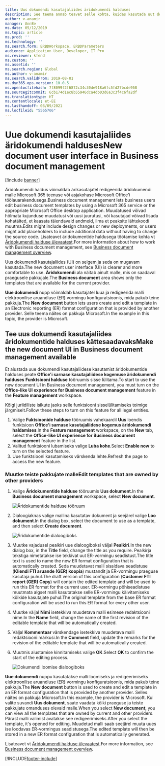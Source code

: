 ```yaml
---
title: Uus dokumendi kasutajaliides äridokumendi halduses
description: See teema annab teavet selle kohta, kuidas kasutada uut dokumendi kasutajaliidest elektroonilise aruandluse äridokumendi halduse funktsioonis.
author: v-anamir
manager: AnnBe
ms.date: 05/12/2019
ms.topic: article
ms.prod: ''
ms.technology: ''
ms.search.form: ERBDWorkspace, ERBDParameters
audience: Application User, Developer, IT Pro
ms.reviewer: kfend
ms.custom: ''
ms.assetid: ''
ms.search.region: Global
ms.author: v-anamir
ms.search.validFrom: 2019-08-01
ms.dyn365.ops.version: 10.0.5
ms.openlocfilehash: 7f8099f2f6872c34c30de918a6fc5fd27bcde958
ms.sourcegitcommit: 6cb174d1ec8b55946dca4db03d6a3c3f4c6fa2df
ms.translationtype: HT
ms.contentlocale: et-EE
ms.lasthandoff: 03/09/2021
ms.locfileid: "5565706"
---
```

# <a name="new-document-user-interface-in-business-document-management"></a><span data-ttu-id="8b778-103">Uue dokumendi kasutajaliides äridokumendi halduses</span><span class="sxs-lookup"><span data-stu-id="8b778-103">New document user interface in Business document management</span></span>

[!include [banner](../includes/banner.md)]

<span data-ttu-id="8b778-104">Äridokumendi haldus võimaldab ärikasutajatel redigeerida äridokumendi malle Microsoft 365 teenuse või asjakohase Microsoft Office'i töölauarakendusega.</span><span class="sxs-lookup"><span data-stu-id="8b778-104">Business document management lets business users edit business document templates by using a Microsoft 365 service or the appropriate Microsoft Office desktop application.</span></span> <span data-ttu-id="8b778-105">Muudatused võivad hõlmata kujunduse muudatusi või uusi juurutusi, või kasutajad võivad lisada kohatäited, et kaasata täiendavaid andmeid, ilma et peaksite lähtekoodi muutma.</span><span class="sxs-lookup"><span data-stu-id="8b778-105">Edits might include design changes or new deployments, or users might add placeholders to include additional data without having to change the source code.</span></span> <span data-ttu-id="8b778-106">Lisateavet äridokumentide haldusega töötamise kohta vt [Äridokumendi halduse ülevaatest](er-business-document-management.md).</span><span class="sxs-lookup"><span data-stu-id="8b778-106">For more information about how to work with Business document management, see [Business document management overview](er-business-document-management.md).</span></span>

<span data-ttu-id="8b778-107">Uus dokumendi kasutajaliides (UI) on selgem ja seda on mugavam kasutada.</span><span class="sxs-lookup"><span data-stu-id="8b778-107">The new document user interface (UI) is clearer and more comfortable to use.</span></span> <span data-ttu-id="8b778-108">**Äridokumendi** ala näitab ainult malle, mis on saadaval praegusele pakkujale.</span><span class="sxs-lookup"><span data-stu-id="8b778-108">The **Business document** area shows only the templates that are available for the current provider.</span></span>

<span data-ttu-id="8b778-109">**Uue dokumendi** nupp võimaldab kasutajatel luua ja redigeerida malli elektroonilise aruandluse (ER) vormingu konfiguratsioonis, mida pakub teine pakkuja.</span><span class="sxs-lookup"><span data-stu-id="8b778-109">The **New document** button lets users create and edit a template in an Electronic reporting (ER) format configuration that is provided by another provider.</span></span> <span data-ttu-id="8b778-110">Selle teema näites on pakkuja Microsoft.</span><span class="sxs-lookup"><span data-stu-id="8b778-110">In the example in this topic, the provider is Microsoft.</span></span>

## <a name="make-the-new-document-ui-in-business-document-management-available"></a><span data-ttu-id="8b778-111">Tee uus dokumendi kasutajaliides äridokumentide halduses kättesaadavaks</span><span class="sxs-lookup"><span data-stu-id="8b778-111">Make the new document UI in Business document management available</span></span>

<span data-ttu-id="8b778-112">Et alustada uue dokumendi kasutajaliidese kasutamist äridokumentide halduses peate **Office'i sarnase kasutajaliidese kogemuse äridokumendi halduses** **Funktsiooni halduse** tööruumis sisse lülitama.</span><span class="sxs-lookup"><span data-stu-id="8b778-112">To start to use the new document UI in Business document management, you must turn on the **Office-like UI experience for Business document management** feature in the **Feature management** workspace.</span></span>

<span data-ttu-id="8b778-113">Kõigi juriidiliste isikute jaoks selle funktsiooni sisselülitamiseks toimige järgmiselt.</span><span class="sxs-lookup"><span data-stu-id="8b778-113">Follow these steps to turn on this feature for all legal entities.</span></span>

1. <span data-ttu-id="8b778-114">Valige **Fuktsioonide halduse** tööruumis vahekaardil **Uus** loendis funktsioon **Office'i sarnase kasutajaliidese kogemus äridokumendi haldamises**.</span><span class="sxs-lookup"><span data-stu-id="8b778-114">In the **Feature management** workspace, on the **New** tab, select the **Office-like UI experience for Business document management** feature in the list.</span></span>
2. <span data-ttu-id="8b778-115">Valitud funktsiooni lubamiseks valige **Luba kohe**.</span><span class="sxs-lookup"><span data-stu-id="8b778-115">Select **Enable now** to turn on the selected feature.</span></span>
3. <span data-ttu-id="8b778-116">Uue funktsiooni kasutamiseks värskenda lehte.</span><span class="sxs-lookup"><span data-stu-id="8b778-116">Refresh the page to access the new feature.</span></span>

### <a name="edit-templates-that-are-owned-by-other-providers"></a><span data-ttu-id="8b778-117">Muutke teiste pakkujate malle</span><span class="sxs-lookup"><span data-stu-id="8b778-117">Edit templates that are owned by other providers</span></span>

1. <span data-ttu-id="8b778-118">Valige **Äridokumentide halduse** tööruumis **Uus dokument**.</span><span class="sxs-lookup"><span data-stu-id="8b778-118">In the **Business document management** workspace, select **New document**.</span></span>

    ![Äridokumentide halduse tööruum](./media/BDM_overview_new_template1.png)

2. <span data-ttu-id="8b778-120">Dialoogiaknas valige mallina kasutatav dokument ja seejärel valige **Loo dokument**.</span><span class="sxs-lookup"><span data-stu-id="8b778-120">In the dialog box, select the document to use as a template, and then select **Create document**.</span></span>

    ![Äridokumentide dialoogiboks](./media/BDM_overview_new_template2.png)

3. <span data-ttu-id="8b778-122">Muutke vajadusel pealkiri uue dialoogiboksi väljal **Pealkiri**.</span><span class="sxs-lookup"><span data-stu-id="8b778-122">In the new dialog box, in the **Title** field, change the title as you require.</span></span> <span data-ttu-id="8b778-123">Pealkirja tekstiga nimetatakse ise tekkivat uut ER-vormingu seadistust.</span><span class="sxs-lookup"><span data-stu-id="8b778-123">The title text is used to name the new ER format configuration that is automatically created.</span></span> <span data-ttu-id="8b778-124">Seda muudetavat malli sisaldava seadistuse (**Kliendi FTI aruande (GER) koopia**) mustandit ja ER-vormingu praeguse kasutaja puhul.</span><span class="sxs-lookup"><span data-stu-id="8b778-124">The draft version of this configuration (**Customer FTI report (GER) Copy**) will contain the edited template and will be used to run this ER format for the current user.</span></span> <span data-ttu-id="8b778-125">ER-vormingu põhiseadistuse muutmata algset malli kasutatakse selle ER-vormingu käivitamiseks kõikide kasutajate puhul.</span><span class="sxs-lookup"><span data-stu-id="8b778-125">The original template from the base ER format configuration will be used to run this ER format for every other user.</span></span>
4. <span data-ttu-id="8b778-126">Muutke väljal **Nimi** isetekkiva muudetava malli esimese redaktsiooni nime.</span><span class="sxs-lookup"><span data-stu-id="8b778-126">In the **Name** field, change the name of the first revision of the editable template that will be automatically created.</span></span>
5. <span data-ttu-id="8b778-127">Väljal **Kommentaar** värskendage isetekkiva muudetava malli redaktsiooni märkusi.</span><span class="sxs-lookup"><span data-stu-id="8b778-127">In the **Comment** field, update the remarks for the revision of the editable template that will be automatically created.</span></span>
6. <span data-ttu-id="8b778-128">Muutmis alustamise kinnitamiseks valige **OK**.</span><span class="sxs-lookup"><span data-stu-id="8b778-128">Select **OK** to confirm the start of the editing process.</span></span>

    ![Dokumendi loomise dialoogiboks](./media/BDM_overview_new_template3.png)

<span data-ttu-id="8b778-130">**Uue dokumendi** nuppu kasutatakse malli loomiseks ja redigeerimiseks elektroonilise aruandluse (ER) vormingu konfiguratsioonis, mida pakub teine pakkuja.</span><span class="sxs-lookup"><span data-stu-id="8b778-130">The **New document** button is used to create and edit a template in an ER format configuration that is provided by another provider.</span></span> <span data-ttu-id="8b778-131">Selles näites on pakkuja Microsoft.</span><span class="sxs-lookup"><span data-stu-id="8b778-131">In this example, the provider is Microsoft.</span></span> <span data-ttu-id="8b778-132">Kui valite suvandi **Uus dokument**, saate vaadata kõiki praeguse ja teiste pakkujate omanduses olevaid malle.</span><span class="sxs-lookup"><span data-stu-id="8b778-132">When you select **New document**, you can view all the templates that are owned by current and other providers.</span></span> <span data-ttu-id="8b778-133">Pärast malli valimist avatakse see redigeerimiseks.</span><span class="sxs-lookup"><span data-stu-id="8b778-133">After you select the template, it's opened for editing.</span></span> <span data-ttu-id="8b778-134">Muudetud malli saab seejärel muuta uues ise loodavas ER-vormingus seadistusega.</span><span class="sxs-lookup"><span data-stu-id="8b778-134">The edited template will then be stored in a new ER format configuration that is automatically generated.</span></span>

<span data-ttu-id="8b778-135">Lisateavet vt [Äridokumendi halduse ülevaatest](er-business-document-management.md).</span><span class="sxs-lookup"><span data-stu-id="8b778-135">For more information, see [Business document management overview](er-business-document-management.md).</span></span>


[!INCLUDE[footer-include](../../../includes/footer-banner.md)]